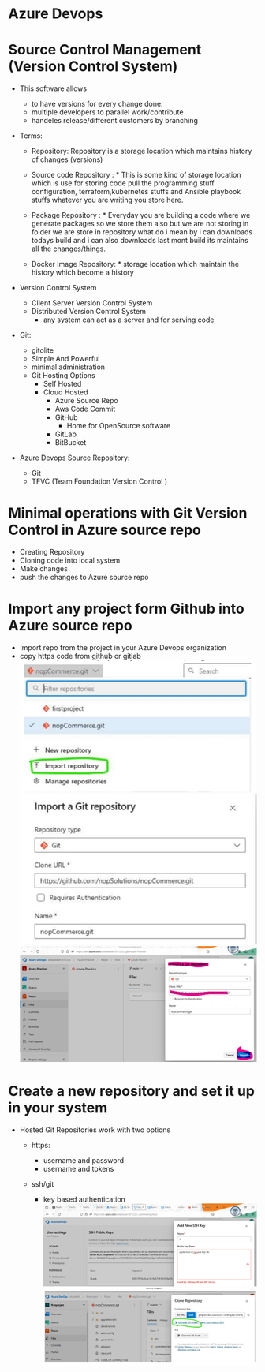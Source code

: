# Azure Devops 

# Source Control Management (Version Control System)

  * This software allows 
       * to have versions for every change done.
       * multiple developers to parallel work/contribute 
       * handeles release/different customers by branching
 
  * Terms: 
       
       * Repository: Repository is a storage location which maintains history of changes (versions)  
       
       * Source code Repository : 
               * This is some kind of storage location which is use for storing code pull the programming stuff configuration, terraform,kubernetes stuffs and Ansible playbook stuffs whatever you are writing you store here.
       
       * Package Repository : 
               * Everyday you are building a code where we generate packages so we store them also but we are not storing in folder we are store in repository what do i mean by i can downloads todays build and i can also downloads last mont build its maintains all the changes/things. 
       
       * Docker Image Repository:
               * storage location which maintain the history which become a history
 
  * Version Control System
  
       * Client Server Version Control System 
       * Distributed Version Control System 
           * any system can act as a server and for serving code
  * Git: 
       
       * gitolite
       * Simple And Powerful 
       * minimal administration
       * Git Hosting Options
            * Self Hosted
            * Cloud Hosted 
                * Azure Source Repo
                * Aws Code Commit  
                * GitHub
                    * Home for OpenSource software 
                * GitLab
                * BitBucket   
  
  * Azure Devops Source Repository:
  
       * Git 
       * TFVC (Team Foundation Version Control ) 

# Minimal operations with Git Version Control in Azure source repo

 * Creating Repository
 * Cloning code into local system 
 * Make changes 
 * push the changes to Azure source repo

# Import any project form Github into Azure source repo

 * Import repo from the project in your Azure Devops organization 
 * copy https code from github or gitlab
 ![preview](images/14.png) 
 ![preview](images/15.png)
 ![preview](images/11.png) 

# Create a new repository and set it up in your system 

 * Hosted Git Repositories work with two options 
    * https: 
       * username and password 
       * username and tokens 
    
    * ssh/git
       * key based authentication 
        ![preview](images/12.png)   
        ![preview](images/16.png) 
        